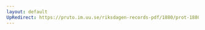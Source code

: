 ```yaml
---
layout: default
UpRedirect: https://pruto.im.uu.se/riksdagen-records-pdf/1880/prot-1880--ak--025/prot-1880--ak--025_010.pdf
---
```


